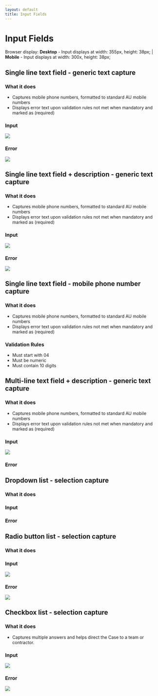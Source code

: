 ```yaml
---
layout: default
title: Input Fields
---
```

# Input Fields

Browser display: __Desktop__ - Input displays at width: 355px, height: 38px; | __Mobile__ - Input displays at width: 300x, height: 38px;
## Single line text field - generic text capture
### What it does 
- Captures mobile phone numbers, formatted to standard AU mobile numbers
- Displays error text upon validation rules not met when mandatory and marked as (required)
### Input
![](img/single_line_text_field.png) 
### Error
![](img/single_line_text_field_error.png)  
## Single line text field + description - generic text capture
### What it does 
- Captures mobile phone numbers, formatted to standard AU mobile numbers
- Displays error text upon validation rules not met when mandatory and marked as (required)
### Input
![](img/single_line_text_field_description.png)  
### Error
![](img/single_line_text_field_description_error.png) 
## Single line text field - mobile phone number capture
### What it does 
- Captures mobile phone numbers, formatted to standard AU mobile numbers
- Displays error text upon validation rules not met when mandatory and marked as (required)
### Validation Rules
- Must start with 04
- Must be numeric
- Must contain 10 digits
## Multi-line text field + description - generic text capture
### What it does 
- Captures mobile phone numbers, formatted to standard AU mobile numbers
- Displays error text upon validation rules not met when mandatory and marked as (required)
### Input
![](img/multiline_text_field.png)  
### Error
## Dropdown list - selection capture
### What it does
### Input
### Error
## Radio button list - selection capture
### What it does
### Input
![](img/radio.png)  
### Error
![](img/radio_error.png) 
## Checkbox list - selection capture
### What it does 
- Captures multiple answers and helps direct the Case to a team or contractor.
### Input
![](img/checklist.png)  
### Error
![](img/checklist_error.png) 

